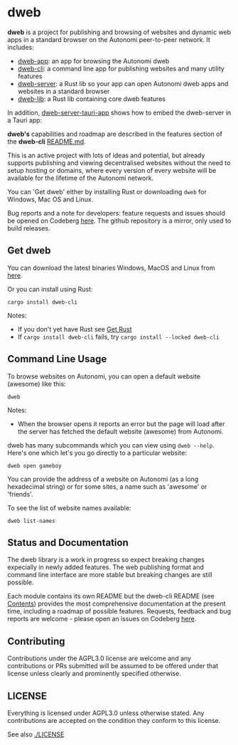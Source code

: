 # dweb
**dweb** is a project for publishing and browsing of websites and dynamic web apps in a standard browser on the Autonomi peer-to-peer network. It includes:
- [dweb-app](https://codeberg.org/happybeing/dweb/src/branch/main/dweb-app): an app for browsing the Autonomi dweb
- [dweb-cli](https://codeberg.org/happybeing/dweb/src/branch/main/dweb-cli): a command line app for publishing websites and many utility features
- [dweb-server](https://codeberg.org/happybeing/dweb/src/branch/main/dweb-server): a Rust lib so your app can open Autonomi dweb apps and websites in a standard browser
- [dweb-lib](https://codeberg.org/happybeing/dweb/src/branch/main/dweb-lib): a Rust lib containing core dweb features

In addition, [dweb-server-tauri-app](https://codeberg.org/happybeing/dweb-server-tauri-app) shows how to embed the dweb-server in a Tauri app:

**dweb's** capabilities and roadmap are described in the features section of the **dweb-cli** [README.md](https://github.com/happybeing/dweb/tree/main/dweb-cli/README.md#Features).

This is an active project with lots of ideas and potential, but already supports publishing and viewing decentralised websites without the need to setup hosting or domains, where every version of every website will be available for the lifetime of the Autonomi network.

You can 'Get dweb' either by installing Rust or downloading `dweb` for Windows, Mac OS and Linux.

Bug reports and a note for developers: feature requests and issues should be opened on Codeberg [here](https://codeberg.org/happybeing/dweb/issues). The github repository is a mirror, only used to build releases.

## Get dweb
You can download the latest binaries Windows, MacOS and Linux from [here](https://github.com/happybeing/dweb/releases).

Or you can install using Rust:
```
cargo install dweb-cli
```
Notes:
- If you don't yet have Rust see [Get Rust](#get-rust)
- If `cargo install dweb-cli` fails, try `cargo install --locked dweb-cli`


## Command Line Usage
To browse websites on Autonomi, you can open a default website (awesome) like this:
```
dweb
```
Notes:
- When the browser opens it reports an error but the page will load after the server has fetched the default website (awesome) from Autonomi.

dweb has many subcommands which you can view using `dweb --help`. Here's one which let's you go directly to a particular website:
```
dweb open gameboy
```
You can provide the address of a website on Autonomi (as a long hexadecimal string) or for some sites, a name such as 'awesome' or 'friends'.

To see the list of website names available:
```
dweb list-names
```

## Status and Documentation
The dweb library is a work in progress so expect breaking changes expecially in newly added features. The web publishing format and command line interface are more stable but breaking changes are still possible.

Each module contains its own README but the dweb-cli README (see [Contents](https://codeberg.org/happybeing/dweb/src/branch/main/dweb-cli#contents)) provides the most comprehensive documentation at the present time, including a roadmap of possible features. Requests, feedback and bug reports are welcome - please open an issues on Codeberg [here](https://codeberg.org/happybeing/dweb/issues).

## Contributing
Contributions under the AGPL3.0 license are welcome and any contributions or PRs submitted will be assumed to be offered under that license unless clearly and prominently specified otherwise.

## LICENSE

Everything is licensed under AGPL3.0 unless otherwise stated. Any contributions are accepted on the condition they conform to this license.

See also [./LICENSE](./LICENSE)
